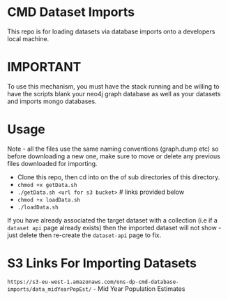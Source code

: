 
CMD Dataset Imports
===================

This repo is for loading datasets via database imports onto a developers local machine.

 # IMPORTANT

 To use this mechanism, you must have the stack running and be willing to have the scripts blank your
 neo4j graph database as well as your datasets and imports mongo databases.

 # Usage

Note - all the files use the same naming conventions (graph.dump etc) so before downloading a new one, make
sure to move or delete any previous files downloaded for importing.

* Clone this repo, then cd into on the of sub directories of this directory.
* `chmod +x getData.sh`
* `./getData.sh <url for s3 bucket>`   # links provided below
* `chmod +x loadData.sh`
* `./loadData.sh`

If you have already associated the target dataset with a collection (i.e if a `dataset api` page already exists)
then the imported dataset will not show - just delete then re-create the `dataset-api` page to fix.



 # S3 Links For Importing Datasets

 `https://s3-eu-west-1.amazonaws.com/ons-dp-cmd-database-imports/data_midYearPopEst/` - Mid Year Population Estimates
